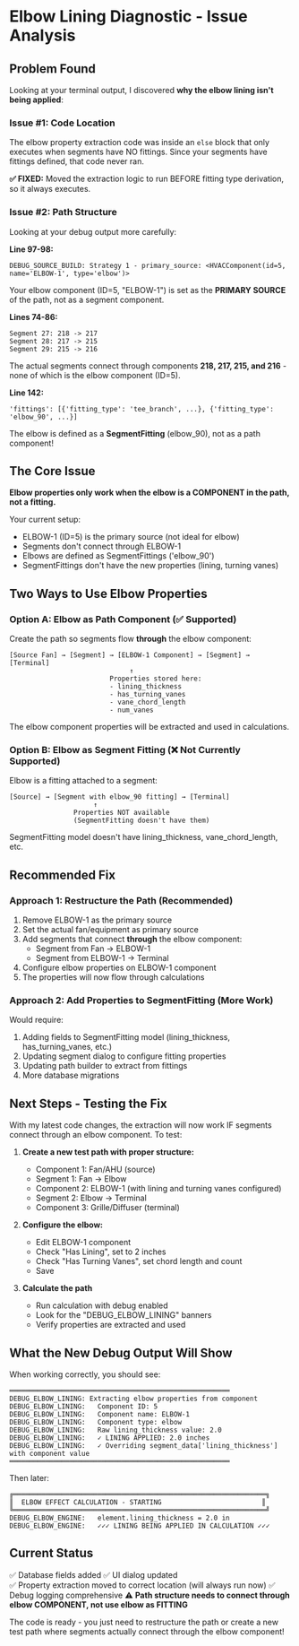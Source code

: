 # Elbow Lining Diagnostic - Issue Analysis

## Problem Found

Looking at your terminal output, I discovered **why the elbow lining isn't being applied**:

### Issue #1: Code Location
The elbow property extraction code was inside an `else` block that only executes when segments have NO fittings. Since your segments have fittings defined, that code never ran.

**✅ FIXED:** Moved the extraction logic to run BEFORE fitting type derivation, so it always executes.

### Issue #2: Path Structure
Looking at your debug output more carefully:

**Line 97-98:**
```
DEBUG_SOURCE_BUILD: Strategy 1 - primary_source: <HVACComponent(id=5, name='ELBOW-1', type='elbow')>
```

Your elbow component (ID=5, "ELBOW-1") is set as the **PRIMARY SOURCE** of the path, not as a segment component.

**Lines 74-86:**
```
Segment 27: 218 -> 217
Segment 28: 217 -> 215  
Segment 29: 215 -> 216
```

The actual segments connect through components **218, 217, 215, and 216** - none of which is the elbow component (ID=5).

**Line 142:**
```
'fittings': [{'fitting_type': 'tee_branch', ...}, {'fitting_type': 'elbow_90', ...}]
```

The elbow is defined as a **SegmentFitting** (elbow_90), not as a path component!

## The Core Issue

**Elbow properties only work when the elbow is a COMPONENT in the path, not a fitting.**

Your current setup:
- ELBOW-1 (ID=5) is the primary source (not ideal for elbow)
- Segments don't connect through ELBOW-1
- Elbows are defined as SegmentFittings ('elbow_90')
- SegmentFittings don't have the new properties (lining, turning vanes)

## Two Ways to Use Elbow Properties

### Option A: Elbow as Path Component (✅ Supported)
Create the path so segments flow **through** the elbow component:

```
[Source Fan] → [Segment] → [ELBOW-1 Component] → [Segment] → [Terminal]
                              ↑
                         Properties stored here:
                         - lining_thickness
                         - has_turning_vanes
                         - vane_chord_length
                         - num_vanes
```

The elbow component properties will be extracted and used in calculations.

### Option B: Elbow as Segment Fitting (❌ Not Currently Supported)
Elbow is a fitting attached to a segment:

```
[Source] → [Segment with elbow_90 fitting] → [Terminal]
                     ↑
                Properties NOT available
                (SegmentFitting doesn't have them)
```

SegmentFitting model doesn't have lining_thickness, vane_chord_length, etc.

## Recommended Fix

### Approach 1: Restructure the Path (Recommended)
1. Remove ELBOW-1 as the primary source
2. Set the actual fan/equipment as primary source
3. Add segments that connect **through** the elbow component:
   - Segment from Fan → ELBOW-1
   - Segment from ELBOW-1 → Terminal
4. Configure elbow properties on ELBOW-1 component
5. The properties will now flow through calculations

### Approach 2: Add Properties to SegmentFitting (More Work)
Would require:
1. Adding fields to SegmentFitting model (lining_thickness, has_turning_vanes, etc.)
2. Updating segment dialog to configure fitting properties
3. Updating path builder to extract from fittings
4. More database migrations

## Next Steps - Testing the Fix

With my latest code changes, the extraction will now work IF segments connect through an elbow component. To test:

1. **Create a new test path with proper structure:**
   - Component 1: Fan/AHU (source)
   - Segment 1: Fan → Elbow
   - Component 2: ELBOW-1 (with lining and turning vanes configured)
   - Segment 2: Elbow → Terminal
   - Component 3: Grille/Diffuser (terminal)

2. **Configure the elbow:**
   - Edit ELBOW-1 component
   - Check "Has Lining", set to 2 inches
   - Check "Has Turning Vanes", set chord length and count
   - Save

3. **Calculate the path**
   - Run calculation with debug enabled
   - Look for the "DEBUG_ELBOW_LINING" banners
   - Verify properties are extracted and used

## What the New Debug Output Will Show

When working correctly, you should see:

```
═══════════════════════════════════════════════════════
DEBUG_ELBOW_LINING: Extracting elbow properties from component
DEBUG_ELBOW_LINING:   Component ID: 5
DEBUG_ELBOW_LINING:   Component name: ELBOW-1
DEBUG_ELBOW_LINING:   Component type: elbow
DEBUG_ELBOW_LINING:   Raw lining_thickness value: 2.0
DEBUG_ELBOW_LINING:   ✓ LINING APPLIED: 2.0 inches
DEBUG_ELBOW_LINING:   ✓ Overriding segment_data['lining_thickness'] with component value
═══════════════════════════════════════════════════════
```

Then later:

```
╔═══════════════════════════════════════════════════════════════╗
║  ELBOW EFFECT CALCULATION - STARTING                         ║
╚═══════════════════════════════════════════════════════════════╝
DEBUG_ELBOW_ENGINE:   element.lining_thickness = 2.0 in
DEBUG_ELBOW_ENGINE:   ✓✓✓ LINING BEING APPLIED IN CALCULATION ✓✓✓
```

## Current Status

✅ Database fields added
✅ UI dialog updated  
✅ Property extraction moved to correct location (will always run now)
✅ Debug logging comprehensive
⚠️ **Path structure needs to connect through elbow COMPONENT, not use elbow as FITTING**

The code is ready - you just need to restructure the path or create a new test path where segments actually connect through the elbow component!

